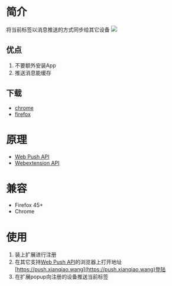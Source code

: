 # 简介
将当前标签以消息推送的方式同步给其它设备
![](https://push.xianqiao.wang/demo.gif)

## 优点
1. 不要额外安装App
2. 推送消息能缓存

## 下载
* [chrome](https://push.xianqiao.wang/push.crx)
* [firefox](https://push.xianqiao.wang/push-ff.zip)

# 原理
* [Web Push API](https://developer.mozilla.org/en-US/docs/Web/API/Push_API)
* [Webextension API](https://developer.mozilla.org/en-US/Add-ons/WebExtensions)

# 兼容
* Firefox 45+
* Chrome

# 使用
1. 装上扩展进行注册
2. 在其它支持[Web Push API](https://developer.mozilla.org/en-US/docs/Web/API/Push_API)的浏览器上打开地址 [https://push.xianqiao.wang](https://push.xianqiao.wang)登陆
3. 在扩展popup向注册的设备推送当前标签
